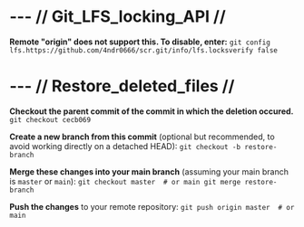 # --- // Git_LFS_locking_API //
**Remote "origin" does not support this. To disable, enter:**
`git config lfs.https://github.com/4ndr0666/scr.git/info/lfs.locksverify false`


# --- // Restore_deleted_files //
**Checkout the parent commit of the commit in which the deletion occured.**
`git checkout cecb069`

**Create a new branch from this commit** (optional but recommended, to avoid working directly on a detached HEAD):
`git checkout -b restore-branch`

**Merge these changes into your main branch** (assuming your main branch is `master` or `main`):
`git checkout master  # or main git merge restore-branch`

**Push the changes** to your remote repository:
`git push origin master  # or main`
